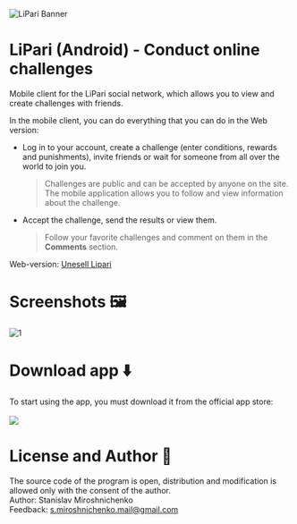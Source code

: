 ![LiPari Banner](https://unesell.com/assets/img/software/lipari_main_screen.jpg#gh-light-mode-only)

# LiPari (Android) - Conduct online challenges
Mobile client for the LiPari social network, which allows you to view and create challenges with friends.

In the mobile client, you can do everything that you can do in the Web version:

- Log in to your account, create a challenge (enter conditions, rewards and punishments), invite friends or wait for someone from all over the world to join you.
	> Challenges are public and can be accepted by anyone on the site. The mobile application allows you to follow and view information about the challenge.

- Accept the challenge, send the results or view them.
	> Follow your favorite challenges and comment on them in the **Comments** section.

Web-version: [Unesell Lipari](https://unesell.com/app/lipari/)

# Screenshots 🖼️

<img src="https://unesell.com/assets/img/software/lipari_sub_screen.jpg" alt="1" border="0">

# Download app ⬇️
To start using the app, you must download it from the official app store:<br><br>
<a href="https://play.google.com/store/apps/details?id=com.unesell.lipari"><img src="https://lh3.googleusercontent.com/q1k2l5CwMV31JdDXcpN4Ey7O43PxnjAuZBTmcHEwQxVuv_2wCE2gAAQMWxwNUC2FYEOnYgFPOpw6kmHJWuEGeIBLTj9CuxcOEeU8UXyzWJq4NJM3lg=s0"></a>

# License and Author 🪪
The source code of the program is open, distribution and modification is allowed only with the consent of the author.<br>
Author: Stanislav Miroshnichenko <br>
Feedback: s.miroshnichenko.mail@gmail.com<br>
